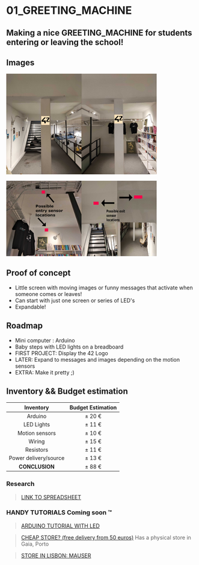 # 01_GREETING_MACHINE

## Making a nice GREETING_MACHINE for students entering or leaving the school!

## Images

<img src="images/Entry_screen.jpg" alt="drawing" width="200"/><img src="images/Screen_exit.jpg" alt="drawing" width="200"/>

<img src="images/Entry_sensors_locations.jpg" alt="drawing" width="200" height="200"/><img src="images/Exit_sensor_locations.jpg" alt="drawing" width="200" height="200"/>
## Proof of concept

- Little screen with moving images or funny messages that activate when someone comes or leaves!
- Can start with just one screen or series of LED's
- Expandable!

## Roadmap

- Mini computer : Arduino
- Baby steps with LED lights on a breadboard
- FIRST PROJECT: Display the 42 Logo
- LATER: Expand to messages and images depending on the motion sensors
- EXTRA: Make it pretty ;)

## Inventory && Budget estimation

| Inventory | Budget Estimation |
|:---------:|:-----------------:|
|Arduino|± 20 €|
|LED Lights|± 11 €|
|Motion sensors|± 10 €|
|Wiring|± 15 €|
|Resistors|± 11 €|
|Power delivery/source|± 13 €|
|**CONCLUSION**|± 88 €|

### Research

>[LINK TO SPREADSHEET](https://docs.google.com/spreadsheets/d/18dQG1QeqEbwsyPYgIvcOHfFZCsI13GjzSqMwp9Vt0Kg/edit?usp=sharing)

### HANDY TUTORIALS Coming soon **™**

>[ARDUINO TUTORIAL WITH LED](https://arduinogetstarted.com/tutorials/arduino-motion-sensor-led)

>[CHEAP STORE? (free delivery from 50 euros)](https://www.electrofun.pt/)
Has a physical store in Gaia, Porto

>[STORE IN LISBON: MAUSER](https://mauser.pt/catalog/lojas.php#lisboa)